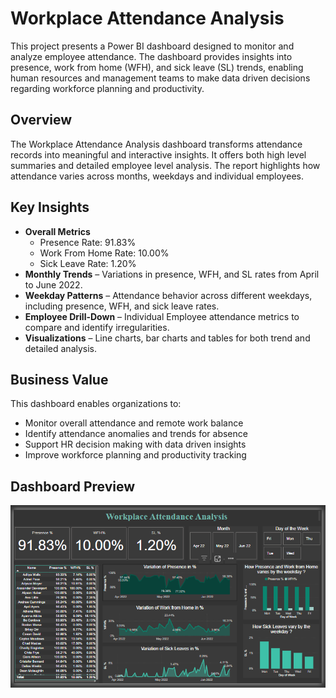 # Workplace Attendance Analysis

This project presents a Power BI dashboard designed to monitor and analyze employee attendance. The dashboard provides insights into presence, work from home (WFH), and sick leave (SL) trends, enabling human resources and management teams to make data driven decisions regarding workforce planning and productivity.

## Overview

The Workplace Attendance Analysis dashboard transforms attendance records into meaningful and interactive insights. It offers both high level summaries and detailed employee level analysis. The report highlights how attendance varies across months, weekdays and individual employees.

## Key Insights

- **Overall Metrics**
  - Presence Rate: 91.83%
  - Work From Home Rate: 10.00%
  - Sick Leave Rate: 1.20%
- **Monthly Trends** – Variations in presence, WFH, and SL rates from April to June 2022.
- **Weekday Patterns** – Attendance behavior across different weekdays, including presence, WFH, and sick leave rates.
- **Employee Drill-Down** – Individual Employee attendance metrics to compare and identify irregularities.
- **Visualizations** – Line charts, bar charts and tables for both trend and detailed analysis.


## Business Value

This dashboard enables organizations to:

- Monitor overall attendance and remote work balance
- Identify attendance anomalies and trends for absence
- Support HR decision making with data driven insights
- Improve workforce planning and productivity tracking

## Dashboard Preview

![Workplace Attendance Dashboard](https://github.com/NusaibaZaman/Workplace-Attendance-Analysis/blob/main/Workplace%20Attendance%20Analysis.png)


